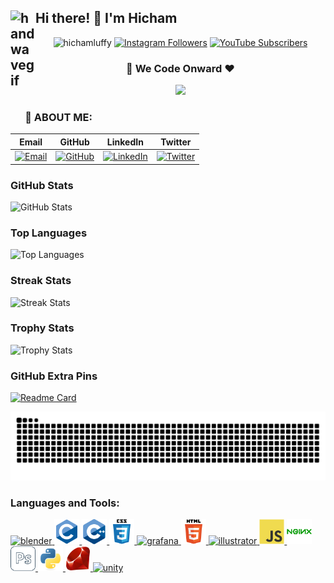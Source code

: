 ## <img alt="handwavegif" src="https://media.giphy.com/media/VCN0UfVCNN064/giphy.gif" width='40' align="left"/> Hi there! 👋 I'm Hicham


<p align="center">
  <img src="https://komarev.com/ghpvc/?username=hichamluffy&label=Profile%20views&color=0e75b6&style=flat&animation=blink" alt="hichamluffy" />
  <a href="https://www.instagram.com/i.mluffy/"><img src="https://img.shields.io/badge/Followers-82-orange?style=flat-square&logo=instagram&logoColor=white" alt="Instagram Followers"></a>
  <a href="https://www.youtube.com/@iiHicham2k/"><img src="https://img.shields.io/badge/Subscribers-3.69k-red?style=flat-square&logo=youtube&logoColor=white" alt="YouTube Subscribers"></a>
</p>


### <p align= "center"> 🚀 We Code Onward ♥

<p align= "center">
  <img src="https://media.giphy.com/media/PmLSyM6uVcY0na0yiZ/giphy.gif">
</p>

### <p align="left"> &nbsp;&nbsp;&nbsp;&nbsp;&nbsp; 👀 ABOUT ME:


| Email                     | GitHub                              | LinkedIn                                        | Twitter                                        |
| -------------------------- | ----------------------------------- | ----------------------------------------------- | ----------------------------------------------- |
| [![Email](https://img.shields.io/badge/Email-%40me-red?style=flat&logo=gmail)](mailto:imalxvssteve2020@gmail.com) | [![GitHub](https://img.shields.io/badge/GitHub-Profile-green?style=flat&logo=github)](https://github.com/HichamLuffy) | [![LinkedIn](https://img.shields.io/badge/LinkedIn-Profile-blue?style=flat&logo=linkedin)](https://www.linkedin.com/in/hicham-fhad-7b9070263/) | [![Twitter](https://img.shields.io/badge/Twitter-Profile-lightblue?style=flat&logo=twitter)](https://twitter.com/D_Hicham2k) |


### GitHub Stats

![GitHub Stats](https://github-readme-stats.vercel.app/api?username=HichamLuffy&show_icons=true&hide_title=true&count_private=true&hide=prs&theme=radical)

### Top Languages

![Top Languages](https://github-readme-stats.vercel.app/api/top-langs/?username=HichamLuffy&layout=compact&theme=radical)

### Streak Stats

![Streak Stats](https://github-readme-streak-stats.herokuapp.com/?user=HichamLuffy&theme=radical)

### Trophy Stats

![Trophy Stats](https://github-profile-trophy.vercel.app/?username=HichamLuffy&theme=radical)

### GitHub Extra Pins

[![Readme Card](https://github-readme-stats.vercel.app/api/pin/?username=HichamLuffy&repo=alx-system_engineering-devops&theme=radical)](https://github.com/HichamLuffy/alx-system_engineering-devops)



<img alt="github contribution grid snake animation" src="https://raw.githubusercontent.com/HichamLuffy/HichamLuffy/output/github-contribution-grid-snake.svg">

<h3 align="left">Languages and Tools:</h3>
<p align="left"> <a href="https://www.blender.org/" target="_blank" rel="noreferrer"> <img src="https://download.blender.org/branding/community/blender_community_badge_white.svg" alt="blender" width="40" height="40"/> </a> <a href="https://www.cprogramming.com/" target="_blank" rel="noreferrer"> <img src="https://raw.githubusercontent.com/devicons/devicon/master/icons/c/c-original.svg" alt="c" width="40" height="40"/> </a> <a href="https://www.w3schools.com/cpp/" target="_blank" rel="noreferrer"> <img src="https://raw.githubusercontent.com/devicons/devicon/master/icons/cplusplus/cplusplus-original.svg" alt="cplusplus" width="40" height="40"/> </a> <a href="https://www.w3schools.com/css/" target="_blank" rel="noreferrer"> <img src="https://raw.githubusercontent.com/devicons/devicon/master/icons/css3/css3-original-wordmark.svg" alt="css3" width="40" height="40"/> </a> <a href="https://grafana.com" target="_blank" rel="noreferrer"> <img src="https://www.vectorlogo.zone/logos/grafana/grafana-icon.svg" alt="grafana" width="40" height="40"/> </a> <a href="https://www.w3.org/html/" target="_blank" rel="noreferrer"> <img src="https://raw.githubusercontent.com/devicons/devicon/master/icons/html5/html5-original-wordmark.svg" alt="html5" width="40" height="40"/> </a> <a href="https://www.adobe.com/in/products/illustrator.html" target="_blank" rel="noreferrer"> <img src="https://www.vectorlogo.zone/logos/adobe_illustrator/adobe_illustrator-icon.svg" alt="illustrator" width="40" height="40"/> </a> <a href="https://developer.mozilla.org/en-US/docs/Web/JavaScript" target="_blank" rel="noreferrer"> <img src="https://raw.githubusercontent.com/devicons/devicon/master/icons/javascript/javascript-original.svg" alt="javascript" width="40" height="40"/> </a> <a href="https://www.nginx.com" target="_blank" rel="noreferrer"> <img src="https://raw.githubusercontent.com/devicons/devicon/master/icons/nginx/nginx-original.svg" alt="nginx" width="40" height="40"/> </a> <a href="https://www.photoshop.com/en" target="_blank" rel="noreferrer"> <img src="https://raw.githubusercontent.com/devicons/devicon/master/icons/photoshop/photoshop-line.svg" alt="photoshop" width="40" height="40"/> </a> <a href="https://www.python.org" target="_blank" rel="noreferrer"> <img src="https://raw.githubusercontent.com/devicons/devicon/master/icons/python/python-original.svg" alt="python" width="40" height="40"/> </a> <a href="https://www.ruby-lang.org/en/" target="_blank" rel="noreferrer"> <img src="https://raw.githubusercontent.com/devicons/devicon/master/icons/ruby/ruby-original.svg" alt="ruby" width="40" height="40"/> </a> <a href="https://unity.com/" target="_blank" rel="noreferrer"> <img src="https://www.vectorlogo.zone/logos/unity3d/unity3d-icon.svg" alt="unity" width="40" height="40"/> </a> </p>
